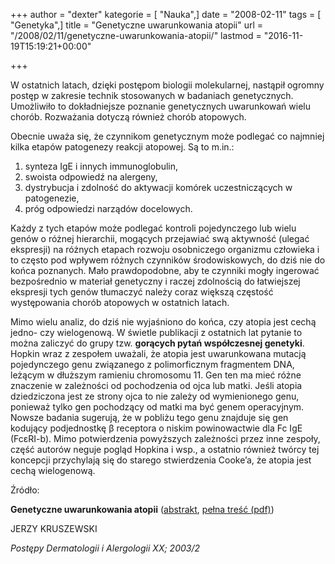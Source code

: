 +++
author = "dexter"
kategorie = [ "Nauka",]
date = "2008-02-11"
tags = [ "Genetyka",]
title = "Genetyczne uwarunkowania atopii"
url = "/2008/02/11/genetyczne-uwarunkowania-atopii/"
lastmod = "2016-11-19T15:19:21+00:00"

+++

W ostatnich latach, dzięki postępom biologii molekularnej, nastąpił ogromny postęp w zakresie technik stosowanych w badaniach genetycznych. Umożliwiło to dokładniejsze poznanie genetycznych uwarunkowań wielu chorób. Rozważania dotyczą również chorób atopowych.

Obecnie uważa się, że czynnikom genetycznym może podlegać co najmniej kilka etapów patogenezy reakcji atopowej. Są to m.in.:

  1. synteza IgE i innych immunoglobulin,
  2. swoista odpowiedź na alergeny,
  3. dystrybucja i zdolność do aktywacji komórek uczestniczących w patogenezie,
  4. próg odpowiedzi narządów docelowych.

Każdy z tych etapów może podlegać kontroli pojedynczego lub wielu genów o różnej hierarchii, mogących przejawiać swą aktywność (ulegać ekspresji) na różnych etapach rozwoju osobniczego organizmu człowieka i to często pod wpływem różnych czynników środowiskowych, do dziś nie do końca poznanych. Mało prawdopodobne, aby te czynniki mogły ingerować bezpośrednio w materiał genetyczny i raczej zdolnością do łatwiejszej ekspresji tych genów tłumaczyć należy coraz większą częstość występowania chorób atopowych w ostatnich latach.

Mimo wielu analiz, do dziś nie wyjaśniono do końca, czy atopia jest cechą jedno- czy wielogenową. W świetle publikacji z ostatnich lat pytanie to można zaliczyć do grupy tzw. **gorących pytań współczesnej genetyki**. Hopkin wraz z zespołem uważali, że atopia jest uwarunkowana mutacją pojedynczego genu związanego z polimorficznym fragmentem DNA, leżącym w dłuższym ramieniu chromosomu 11. Gen ten ma mieć różne znaczenie w zależności od pochodzenia od ojca lub matki. Jeśli atopia dziedziczona jest ze strony ojca to nie zależy od wymienionego genu, ponieważ tylko gen pochodzący od matki ma być genem operacyjnym. Nowsze badania sugerują, że w pobliżu tego genu znajduje się gen kodujący podjednostkę β receptora o niskim powinowactwie dla Fc IgE (FcεRI-b). Mimo potwierdzenia powyższych zależności przez inne zespoły, część autorów neguje pogląd Hopkina i wsp., a ostatnio również twórcy tej koncepcji przychylają się do starego stwierdzenia Cooke’a, że atopia jest cechą wielogenową.

Źródło:
  
**Genetyczne uwarunkowania atopii** ([abstrakt][1], [pełna treść (pdf)][2])
  
JERZY KRUSZEWSKI
  
_Postępy Dermatologii i Alergologii XX; 2003/2_

 [1]: http://termedia.pl/magazine.php?magazine_id=7&article_id=2103&magazine_subpage=ABSTRACT
 [2]: http://termedia.pl/showpdf.php?article_id=2103&filename=Genetyczne.pdf&priority=1